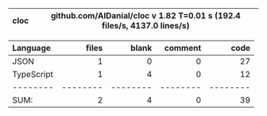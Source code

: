 
cloc|github.com/AlDanial/cloc v 1.82  T=0.01 s (192.4 files/s, 4137.0 lines/s)
--- | ---

Language|files|blank|comment|code
:-------|-------:|-------:|-------:|-------:
JSON|1|0|0|27
TypeScript|1|4|0|12
--------|--------|--------|--------|--------
SUM:|2|4|0|39

